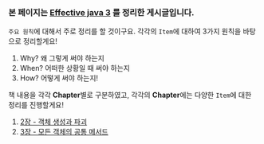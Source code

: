 ### 본 페이지는 [Effective java 3](http://www.yes24.com/Product/Goods/65551284) 를 정리한 게시글입니다.

`주요 원칙`에 대해서 주로 정리를 할 것이구요.
각각의 `Item`에 대하여 3가지 원칙을 바탕으로 정리할게요!
1. Why? 왜 그렇게 써야 하는지
2. When? 어떠한 상황일 때 써야 하는지
3. How? 어떻게 써야 하는지!

책 내용을 각각 **Chapter**별로 구분하였고,
각각의 **Chapter**에는 다양한 `Item`에 대한 정리를 진행할게요!

1. [2장 - 객체 생성과 파괴](https://github.com/huisam/JinLearnedList/blob/master/Books/EffectiveJava3/2%EC%9E%A5-%EA%B0%9D%EC%B2%B4%20%EC%83%9D%EC%84%B1%EA%B3%BC%20%ED%8C%8C%EA%B4%B4/README.md)
2. [3장 - 모든 객체의 공통 메서드](https://github.com/huisam/JinLearnedList/blob/master/Books/EffectiveJava3/3%EC%9E%A5-%EB%AA%A8%EB%93%A0%20%EA%B0%9D%EC%B2%B4%EC%9D%98%20%EA%B3%B5%ED%86%B5%20%EB%A9%94%EC%84%9C%EB%93%9C/README.md)
